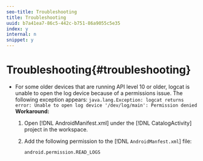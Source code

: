 ```yaml
---
seo-title: Troubleshooting
title: Troubleshooting
uuid: b7a41ea7-86c5-442c-b751-86a9055c5e35
index: y
internal: n
snippet: y
---
```


# Troubleshooting{#troubleshooting}

* For some older devices that are running API level 10 or older, logcat is unable to open the log device because of a permissions issue. The following exception appears: `java.lang.Exception: logcat returns error: Unable to open log device '/dev/log/main': Permission denied` **Workaround:**

  1. Open [!DNL AndroidManifest.xml] under the [!DNL CatalogActivity] project in the workspace. 
    
  1. Add the following permission to the [!DNL `AndroidManfest.xml`] file:
    
     ```    
     android.permission.READ_LOGS
     ```